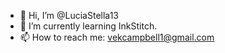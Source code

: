 - 👋 Hi, I’m @LuciaStella13
- 🌱 I’m currently learning InkStitch.
- 📫 How to reach me: vekcampbell1@gmail.com

<!---
LuciaStella13/LuciaStella13 is a ✨ special ✨ repository because its `README.md` (this file) appears on your GitHub profile.
You can click the Preview link to take a look at your changes.
--->
